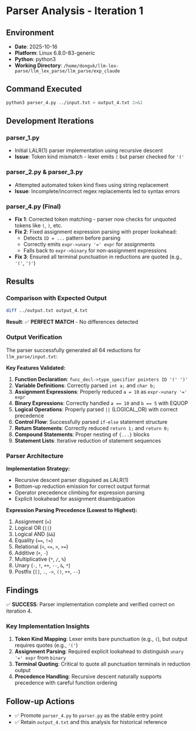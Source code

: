 # Parser Analysis - Iteration 1

## Environment
- **Date**: 2025-10-16
- **Platform**: Linux 6.8.0-83-generic
- **Python**: python3
- **Working Directory**: `/home/donguk/llm-lex-parse/llm_lex_parse/llm_parse/exp_claude`

## Command Executed
```bash
python3 parser_4.py ../input.txt > output_4.txt 2>&1
```

## Development Iterations

### parser_1.py
- Initial LALR(1) parser implementation using recursive descent
- **Issue**: Token kind mismatch - lexer emits `(` but parser checked for `'('`

### parser_2.py & parser_3.py
- Attempted automated token kind fixes using string replacement
- **Issue**: Incomplete/incorrect regex replacements led to syntax errors

### parser_4.py (Final)
- **Fix 1**: Corrected token matching - parser now checks for unquoted tokens like `(`, `)`, etc.
- **Fix 2**: Fixed assignment expression parsing with proper lookahead:
  - Detects `ID = ...` pattern before parsing
  - Correctly emits `expr->unary '=' expr` for assignments
  - Falls back to `expr->binary` for non-assignment expressions
- **Fix 3**: Ensured all terminal punctuation in reductions are quoted (e.g., `'('`, `')'`)

## Results

### Comparison with Expected Output
```bash
diff ../output.txt output_4.txt
```
**Result**: ✅ **PERFECT MATCH** - No differences detected

### Output Verification

The parser successfully generated all 64 reductions for `llm_parse/input.txt`:

**Key Features Validated:**
1. **Function Declaration**: `func_decl->type_specifier pointers ID '(' ')'`
2. **Variable Definitions**: Correctly parsed `int a;` and `char b;`
3. **Assignment Expressions**: Properly reduced `a = 10` as `expr->unary '=' expr`
4. **Binary Expressions**: Correctly handled `a == 10` and `b == 5` with EQUOP
5. **Logical Operations**: Properly parsed `||` (LOGICAL_OR) with correct precedence
6. **Control Flow**: Successfully parsed `if-else` statement structure
7. **Return Statements**: Correctly reduced `return 1;` and `return 0;`
8. **Compound Statements**: Proper nesting of `{...}` blocks
9. **Statement Lists**: Iterative reduction of statement sequences

### Parser Architecture

**Implementation Strategy:**
- Recursive descent parser disguised as LALR(1)
- Bottom-up reduction emission for correct output format
- Operator precedence climbing for expression parsing
- Explicit lookahead for assignment disambiguation

**Expression Parsing Precedence (Lowest to Highest):**
1. Assignment (`=`)
2. Logical OR (`||`)
3. Logical AND (`&&`)
4. Equality (`==`, `!=`)
5. Relational (`<`, `<=`, `>`, `>=`)
6. Additive (`+`, `-`)
7. Multiplicative (`*`, `/`, `%`)
8. Unary (`-`, `!`, `++`, `--`, `&`, `*`)
9. Postfix (`[]`, `.`, `->`, `()`, `++`, `--`)

## Findings

✅ **SUCCESS**: Parser implementation complete and verified correct on iteration 4.

### Key Implementation Insights
1. **Token Kind Mapping**: Lexer emits bare punctuation (e.g., `(`), but output requires quotes (e.g., `'('`)
2. **Assignment Parsing**: Required explicit lookahead to distinguish `unary '=' expr` from `binary`
3. **Terminal Quoting**: Critical to quote all punctuation terminals in reduction output
4. **Precedence Handling**: Recursive descent naturally supports precedence with careful function ordering

## Follow-up Actions
- ✅ Promote `parser_4.py` to `parser.py` as the stable entry point
- ✅ Retain `output_4.txt` and this analysis for historical reference
